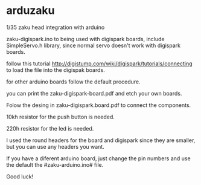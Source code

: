 # arduzaku
1/35 zaku head integration with arduino

zaku-digispark.ino to being used with digispark boards, include SimpleServo.h library, since normal servo doesn't work with digispark boards.

follow this tutorial http://digistump.com/wiki/digispark/tutorials/connecting to load the file into the digispak boards.

for other arduino boards follow the default procedure.

you can print the zaku-digispark-board.pdf and etch your own boards.

Folow the desing in zaku-digispark.board.pdf to connect the components.

10kh resistor for the push button is needed.

220h resistor for the led is needed.

I used the round headers for the board and digispark since they are smaller, but you can use any headers you want.

If you have a diferent arduino board, just change the pin numbers and use the default the #zaku-arduino.ino# file.


Good luck!




